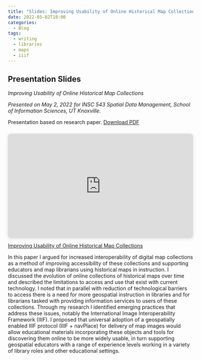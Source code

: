 ```yaml
---
title: "Slides: Improving Usability of Online Historical Map Collections"
date: 2022-05-02T18:00
categories:
  - Blog
tags:
  - writing
  - libraries
  - maps
  - iiif
---
```

## Presentation Slides

*Improving Usability of Online Historical Map Collections*
  
*Presented on May 2, 2022 for INSC 543 Spatial Data Management, School of Information Sciences, UT Knoxville.*

Presentation based on research paper. [Download PDF](https://github.com/kristinallarsen/cloud-ear/blob/master/assets/KLarsen_INSC543_Improving%20Usability%20Of%20Online%20Historical%20Map%20Collections.pdf)
<div style="position: relative; width: 100%; height: 0; padding-top: 56.2500%;
 padding-bottom: 0; box-shadow: 0 2px 8px 0 rgba(63,69,81,0.16); margin-top: 1.6em; margin-bottom: 0.9em; overflow: hidden;
 border-radius: 8px; will-change: transform;">
  <iframe loading="lazy" style="position: absolute; width: 100%; height: 100%; top: 0; left: 0; border: none; padding: 0;margin: 0;"
    src="https://www.canva.com/design/DAE_ZIksCiE/BGLQbUYNtV2HqX-4OhqXSQ/view?embed" allowfullscreen="allowfullscreen" allow="fullscreen">
  </iframe>
</div>
<a href="https:&#x2F;&#x2F;www.canva.com&#x2F;design&#x2F;DAE_ZIksCiE&#x2F;BGLQbUYNtV2HqX-4OhqXSQ&#x2F;view?utm_content=DAE_ZIksCiE&amp;utm_campaign=designshare&amp;utm_medium=embeds&amp;utm_source=link" target="_blank" rel="noopener">Improving Usability of Online Historical Map Collections</a>
<br>
<div><p>In this paper I argued for increased interoperability of digital map collections as a method of improving accessibility of these collections and supporting educators and map librarians using historical maps in instruction. I discussed the evolution of online collections of historical maps over time and described the limitations to access and use that exist with current technology. I noted that in parallel with reduction of technological barriers to access there is a need for more geospatial instruction in libraries and for librarians tasked with providing information services to users of these collections. Through my research I identified emerging practices that address these issues, notably the International Image Interoperability Framework (IIIF). I proposed that universal adoption of a geospatially enabled IIIF protocol (IIIF + navPlace) for delivery of map images would allow educational materials incorporating these objects and tools for discovering them online to be more widely usable, in turn supporting geospatial educators with a range of experience levels working in a variety of library roles and other educational settings. </p></div>
